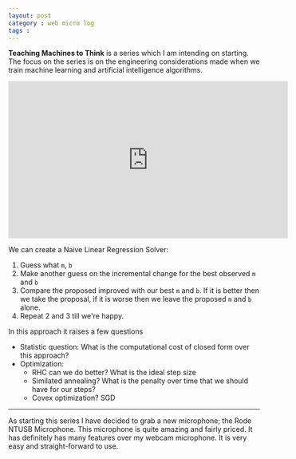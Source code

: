 ```yaml
---
layout: post
category : web micro log
tags :
---
```


**Teaching Machines to Think** is a series which I am intending on starting. The focus on the series is on the engineering considerations made when we train machine learning and artificial intelligence algorithms.

<iframe width="560" height="315" src="https://www.youtube.com/embed/j4tVluwCIlQ" frameborder="0" allowfullscreen></iframe>

We can create a Naive Linear Regression Solver:  
1. Guess what `m`, `b`  
2. Make another guess on the incremental change for the best observed `m` and `b`  
3. Compare the proposed improved with our best `m` and `b`. If it is better then we take the proposal, if it is worse then we leave the proposed `m` and `b` alone.   
4. Repeat 2 and 3 till we're happy.   

In this approach it raises a few questions  

*  Statistic question: What is the computational cost of closed form over this approach?  
*  Optimization:  
    *  RHC can we do better? What is the ideal step size  
    *  Similated annealing? What is the penalty over time that we should have for our steps?  
    *  Covex optimization? SGD  

---

As starting this series I have decided to grab a new microphone; the Rode NTUSB Microphone. This microphone is quite amazing and fairly priced. It has definitely has many features over my webcam microphone. It is very easy and straight-forward to use.
